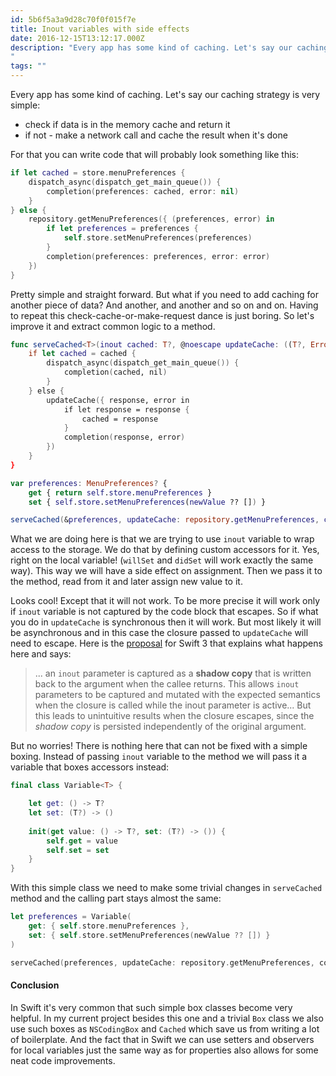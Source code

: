 ```yaml
---
id: 5b6f5a3a9d28c70f0f015f7e
title: Inout variables with side effects
date: 2016-12-15T13:12:17.000Z
description: "Every app has some kind of caching. Let's say our caching strategy is very simple: check if data is in the memory cache and return it, if not - make a network call and cache the result when it's done. For that you can write code that will probably look something like this...
"
tags: ""
---
```


Every app has some kind of caching. Let's say our caching strategy is very simple:

- check if data is in the memory cache and return it
- if not - make a network call and cache the result when it's done

For that you can write code that will probably look something like this:

```swift
if let cached = store.menuPreferences {
    dispatch_async(dispatch_get_main_queue()) {
        completion(preferences: cached, error: nil)
    }
} else {
    repository.getMenuPreferences({ (preferences, error) in
        if let preferences = preferences {
            self.store.setMenuPreferences(preferences)
        }
        completion(preferences: preferences, error: error)
    })
}
```

Pretty simple and straight forward. But what if you need to add caching for another piece of data? And another, and another and so on and on. Having to repeat this check-cache-or-make-request dance is just boring. So let's improve it and extract common logic to a method.

```swift
func serveCached<T>(inout cached: T?, @noescape updateCache: ((T?, ErrorType?)->())->(), completion: (T?, ErrorType?)->()) {
    if let cached = cached {
        dispatch_async(dispatch_get_main_queue()) {
            completion(cached, nil)
        }
    } else {
        updateCache({ response, error in
            if let response = response {
                cached = response
            }
            completion(response, error)
        })
    }
}

var preferences: MenuPreferences? {
    get { return self.store.menuPreferences }
    set { self.store.setMenuPreferences(newValue ?? []) }

serveCached(&preferences, updateCache: repository.getMenuPreferences, completion: completion)
```

What we are doing here is that we are trying to use `inout` variable to wrap access to the storage. We do that by defining custom accessors for it. Yes, right on the local variable! (`willSet` and `didSet` will work exactly the same way). This way we will have a side effect on assignment. Then we pass it to the method, read from it and later assign new value to it.

Looks cool! Except that it will not work. To be more precise it will work only if `inout` variable is not captured by the code block that escapes. So if what you do in `updateCache` is synchronous then it will work. But most likely it will be asynchronous and in this case the closure passed to `updateCache` will need to escape. Here is the [proposal](https://github.com/apple/swift-evolution/blob/master/proposals/0035-limit-inout-capture.md) for Swift 3 that explains what happens here and says:

> ... an `inout` parameter is captured as a **shadow copy** that is written back to the argument when the callee returns. This allows `inout` parameters to be captured and mutated with the expected semantics when the closure is called while the inout parameter is active... But this leads to unintuitive results when the closure escapes, since the _shadow copy_ is persisted independently of the original argument.

But no worries! There is nothing here that can not be fixed with a simple boxing. Instead of passing `inout` variable to the method we will pass it a variable that boxes accessors instead:

```swift
final class Variable<T> {

    let get: () -> T?
    let set: (T?) -> ()
    
    init(get value: () -> T?, set: (T?) -> ()) {
        self.get = value
        self.set = set
    }
}
```

With this simple class we need to make some trivial changes in `serveCached` method and the calling part stays almost the same:

```swift
let preferences = Variable(
    get: { self.store.menuPreferences },
    set: { self.store.setMenuPreferences(newValue ?? []) }
)

serveCached(preferences, updateCache: repository.getMenuPreferences, completion: completion)
```

#### Conclusion

In Swift it's very common that such simple box classes become very helpful. In my current project besides this one and a trivial `Box` class we also use such boxes as `NSCodingBox` and `Cached` which save us from writing a lot of boilerplate. And the fact that in Swift we can use setters and observers for local variables just the same way as for properties also allows for some neat code improvements.
